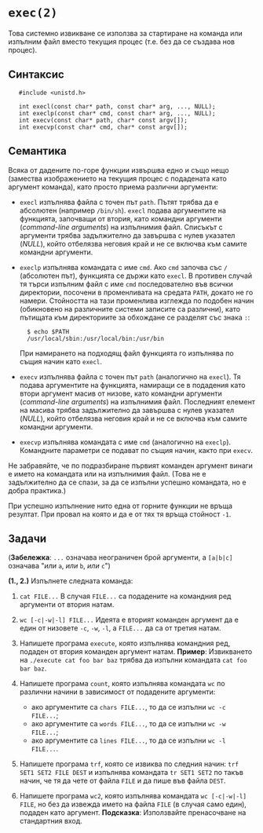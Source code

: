 # `exec(2)`

Това системно извикване се използва за стартиране на команда или изпълним файл вместо текущия процес (т.е. без да се създава нов процес).


## Синтаксис

       #include <unistd.h>

       int execl(const char* path, const char* arg, ..., NULL);
       int execlp(const char* cmd, const char* arg, ..., NULL);
       int execv(const char* path, char* const argv[]);
       int execvp(const char* cmd, char* const argv[]);


## Семантика

Всяка от дадените по-горе функции извършва едно и също нещо (замества изображението на текущия процес с подадената като аргумент команда), като просто приема различни аргументи:

* `execl` изпълнява файла с точен път `path`.  Пътят трябва да е абсолютен (например `/bin/sh`).  `execl` подава аргументите на функцията, започващи от втория, като командни аргументи (*command-line arguments*) на изпълнимия файл.  Списъкът с аргументи трябва задължително да завършва с нулев указател (*NULL*), който отбелязва неговия край и не се включва към самите командни аргументи.

* `execlp` изпълнява командата с име `cmd`.  Ако `cmd` започва със `/` (абсолютен път), функцията се държи като `execl`.  В противен случай тя търси изпълним файл с име `cmd` последователно във всички директории, посочени в променливата на средата `PATH`, докато не го намери.  Стойността на тази променлива изглежда по подобен начин (обикновено на различните системи записите са различни), като пътищата към директориите за обхождане се разделят със знака `:`:

		$ echo $PATH
		/usr/local/sbin:/usr/local/bin:/usr/bin

	При намирането на подходящ файл функцията го изпълнява по същия начин като `execl`.

* `execv` изпълнява файла с точен път `path` (аналогично на `execl`).  Тя подава аргументите на функцията, намиращи се в подадения като втори аргумент масив от низове, като командни аргументи (*command-line arguments*) на изпълнимия файл.  Последният елемент на масива трябва задължително да завършва с нулев указател (*NULL*), който отбелязва неговия край и не се включва към самите командни аргументи.

* `execvp` изпълнява командата с име `cmd` (аналогично на `execlp`).  Командните параметри се подават по същия начин, както при `execv`.

Не забравяйте, че по подразбиране първият команден аргумент винаги е името на командата или на изпълнимия файл.  (Това не е задължително да се спази, за да се изпълни успешно командата, но е добра практика.)

При успешно изпълнение нито една от горните функции не връща резултат.  При провал на която и да е от тях тя връща стойност `-1`.


## Задачи

(**Забележка**: `...` означава неограничен брой аргументи, а `[a|b|c]` означава "*или* `a`, *или* `b`, *или* `c`")

**(1., 2.)**  Изпълнете следната команда:

1. `cat FILE...`
	В случая `FILE...` са подадените на командния ред аргументи от втория натам.

2. `wc [-c|-w|-l] FILE...`
	Идеята е вторият команден аргумент да е един от низовете `-c`, `-w`, `-l`, а `FILE...` да са от третия натам.

3. Напишете програма `execute`, която изпълнява командния ред, подаден от втория команден аргумент натам.
	**Пример**: Извикването на `./execute cat foo bar baz` трябва да изпълни командата `cat foo bar baz`.

4. Напишете програма `count`, която изпълнява командата `wc` по различни начини в зависимост от подадените аргументи:

	* ако аргументите са `chars FILE...`, то да се изпълни `wc -c FILE...`;
	* ако аргументите са `words FILE...`, то да се изпълни `wc -w FILE...`;
	* ако аргументите са `lines FILE...`, то да се изпълни `wc -l FILE...`.

4. Напишете програма `trf`, която се извиква по следния начин:
	`trf SET1 SET2 FILE DEST`
	и изпълнява командата `tr SET1 SET2` по такъв начин, че тя да чете от файла `FILE` и да пише във файла `DEST`.

5. Напишете програма `wc2`, която изпълнява командата `wc [-c|-w|-l] FILE`, но без да извежда името на файла `FILE` (в случая само един), подаден като аргумент.
	**Подсказка**: Използвайте пренасочване на стандартния вход.
